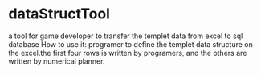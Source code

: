 # dataStructTool
a tool for game developer to transfer the templet data from excel to sql database
How to use it:
	programer to define the templet data structure on the excel.the first four rows is written by programers, and the others are written by numerical planner. 
